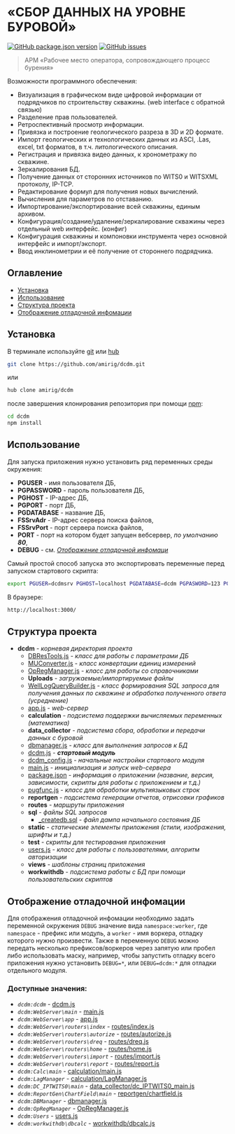# «СБОР ДАННЫХ НА УРОВНЕ БУРОВОЙ»
[![GitHub package.json version](https://img.shields.io/github/package-json/v/n19htz/readme-dcdm.svg)](https://github.com/n19htz/readme-dcdm/blob/master/package.json)
[![GitHub issues](https://img.shields.io/github/issues/n19htz/readme-dcdm.svg)](https://github.com/n19htz/readme-dcdm/issues)
> АРМ «Рабочее место оператора, сопровождающего процесс бурения»

Возможности программного обеспечения:
 * Визуализация в графическом виде цифровой информации от подрядчиков по строительству скважины. (web interface c обратной связью)
 * Разделение прав пользователей.
 * Ретроспективный просмотр информации.
 * Привязка и построение геологического разреза в 3D и 2D формате.
 * Импорт геологических и технологических данных из ASCI, .Las, excel, txt форматов, в т.ч. литологического описания.
 * Регистрация и привязка видео данных, к хронометражу по скважине.
 * Зеркалирования БД.
 * Получение данных от сторонних источников по WITS0 и WITSXML протоколу, IP-TCP.
 * Редактирование формул для получения новых вычислений.
 * Вычисления для параметров по отставанию.
 * Импортирование/экспортирование всей скважины, единым архивом.
 * Конфигурация/создание/удаление/зеркалирование скважины через отдельный web интерфейс. (конфиг)
 * Конфигурация скважины и компоновки инструмента через основной интерфейс и импорт/экспорт.
 * Ввод инклинометрии и её получение от стороннего подрядчика.

## Оглавление
- [Установка](#установка)
- [Использование](#использование)
- [Структура проекта](#структура-проекта)
- [Отображение отладочной инфомации](#отображение-отладочной-инфомации)

## Установка
В терминале используйте [git](https://git-scm.com) или [hub](https://hub.github.com)

```bash
git clone https://github.com/amirig/dcdm.git
```
или
```bash
hub clone amirig/dcdm
```
после завершения клонирования репозитория при помощи [npm](https://docs.npmjs.com):

```bash
cd dcdm
npm install
```

## Использование
Для запуска приложения нужно установить ряд переменных среды окружения:
- **PGUSER** - имя пользователя ДБ,
- **PGPASSWORD** - пароль пользователя ДБ,
- **PGHOST** - IP-адрес ДБ,
- **PGPORT** - порт ДБ,
- **PGDATABASE** - название ДБ,
- **FSSrvAdr** - IP-адрес сервера поиска файлов,
- **FSSrvPort** - порт сервера поиска файлов,
- **PORT** - порт на котором будет запущен вебсервер, _по умолчанию **80**_,
- **DEBUG** - см. _[Отображение отладочной инфомаци](#отображение-отладочной-инфомации)_

Самый простой способ запуска это экспортировать переменные перед запуском стартового скрипта:
```bash
export PGUSER=dcdmsrv PGHOST=localhost PGDATABASE=dcdm PGPASWORD=123 PGPORT=5432 PORT=3000 && npm run start
```

В браузере:
```bash
http://localhost:3000/
```

## Структура проекта
- __dcdm__ - _корневая директория проекта_
  - [DBResTools.js](./DBResTools.js) - _класс для работы с параметрами ДБ_
  - [MUConverter.js](./MUConverter.js) - _класс конвертации единиц измерений_
  - [OpRegManager.js](./OpRegManager.js) - _класс для работы со справочниками_
  - __Uploads__ - _загружаемые/импортируемые файлы_
  - [WellLogQueryBuilder.js](./WellLogQueryBuilder.js) - _класс формирования SQL запроса для получения данных по скважине
                                                          и обработка полученного ответа (усреднение)_
  - [app.js](./app.js) - _web-сервер_
  - __calculation__ - _подсистема поддержки вычисляемых переменных (математика)_
  - __data_collector__ - _подсистема сбора, обработки и передачи данных с буровой_
  - [dbmanager.js](./dbmanager.js) - _класс для выполнения запросов к БД_
  - [dcdm.js](./dcdm.js) - _**стартовый модуль**_
  - [dcdm_config.js](./dcdm_config.js) - _начальные настройки стартового модуля_
  - [main.js](./main.js) - _инициализация и запуск web-сервера_
  - [package.json](./package.json) - _информация о приложении (название, версия, 
                                      зависимости, скрипты для работы с приложением и т.д.)_
  - [pugfunc.js](./pugfunc.js) - _класс для обработки мультиязыковых строк_
  - __reportgen__ - _подсистема генерации отчетов, отрисовки графиков_
  - __routes__ - _маршруты приложения_
  - __sql__ - _файлы SQL запросов_
    - [_createdb.sql](./sql/_createdb.sql) - _файл дампа начального состояния ДБ_
  - __static__ - _статические элементы приложения (стили, изображения, шрифты и т.д.)_
  - __test__ - _скрипты для тестирования приложения_
  - [users.js](./users.js) - _класс для работы с пользователями, алгоритм авторизации_
  - __views__ - _шаблоны страниц приложения_
  - __workwithdb__ - _подсистема работы с БД при помощи пользовательских скриптов_

## Отображение отладочной инфомации
Для отображения отладочной инфомации необходимо задать 
переменной окружения `DEBUG` значение вида `namespace:worker`, где `namespace` - 
префикс или модуль, a `worker` - имя воркера, отладку которого нужно произвести. Также в переменную `DEBUG` можно передать 
несколько префиксов/воркеров
через запятую или пробел либо использовать маску, например, чтобы запустить отладку всего приложения
нужно установить `DEBUG=*`, или `DEBUG=dcdm:*` для отладки отдельного модуля.

### Доступные значения:
- _`dcdm:dcdm`_ -  [dcdm.js](./dcdm.js)
- _`dcdm:WebServer\main`_ -  [main.js](./main.js)
- _`dcdm:WebServer\app`_ -  [app.js](./app.js)
- _`dcdm:WebServer\routers\index`_ -  [routes/index.js](./routes/index.js)
- _`dcdm:WebServer\routers\autorize`_ -  [routes/autorize.js](./routes/autorize.js)
- _`dcdm:WebServer\routers\dreq`_ -  [routes/dreq.js](./routes/dreq.js)
- _`dcdm:WebServer\routers\home`_ -  [routes/home.js](./routes/home.js)
- _`dcdm:WebServer\routers\import`_ -  [routes/import.js](./routes/import.js)
- _`dcdm:WebServer\routers\report`_ -  [routes/report.js](./routes/report.js)
- _`dcdm:Calc\main`_ -  [calculation/main.js](./calculation/main.js)
- _`dcdm:LagManager`_ -  [calculation/LagManager.js](./calculation/LagManager.js)
- _`dcdm:DC_IPTWITS0\main`_ -  [data_collector/dc_IPTWITS0_main.js](./data_collector/dc_IPTWITS0_main.js)
- _`dcdm:ReportGen\ChartField\main`_ -  [reportgen/chartfield.js](./reportgen/chartfield.js)
- _`dcdm:DBManager`_ -  [dbmanager.js](./dbmanager.js)
- _`dcdm:OpRegManager`_ -  [OpRegManager.js](./OpRegManager.js)
- _`dcdm:Users`_ -  [users.js](./users.js)
- _`dcdm:workwithdb\dbcalc`_ -  [workwithdb/dbcalc.js](./workwithdb/dbcalc.js)
